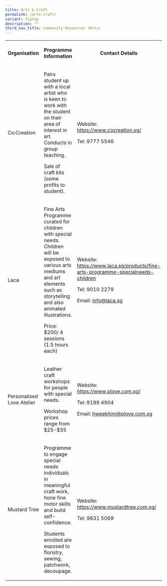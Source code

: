 ```yaml
---
title: Arts & Craft
permalink: /arts-craft/
variant: tiptap
description: ""
third_nav_title: Community Resources (Arts)
---
```

<table style="minWidth: 75px">
<colgroup>
<col>
<col>
<col>
</colgroup>
<tbody>
<tr>
<th rowspan="1" colspan="1">
<p>Organisation</p>
</th>
<th rowspan="1" colspan="1">
<p>Programme Information</p>
</th>
<th rowspan="1" colspan="1">
<p>Contact Details</p>
</th>
</tr>
<tr>
<td rowspan="1" colspan="1">
<p>Co:Creation</p>
</td>
<td rowspan="1" colspan="1">
<p>Pairs student up with a local artist who is keen to work with the student
on their area of interest in art. Conducts in group teaching.</p>
<p></p>
<p>Sale of craft kits (some profits to student).</p>
</td>
<td rowspan="1" colspan="1">
<p>Website: <a href="https://www.cocreation.sg/" rel="noopener noreferrer nofollow" target="_blank">https://www.cocreation.sg/</a>
</p>
<p></p>
<p>Tel: 9777 5546</p>
</td>
</tr>
<tr>
<td rowspan="1" colspan="1">
<p>Laca</p>
</td>
<td rowspan="1" colspan="1">
<p>Fine Arts Programme curated for children with special needs. Children
will be exposed to various arts mediums and art elements such as storytelling
and also animated illustrations.</p>
<p>Price: $200/ 4 sessions (1.5 hours each)</p>
</td>
<td rowspan="1" colspan="1">
<p>Website: <a href="https://www.laca.sg/products/fine-arts-programme-specialneeds-children" rel="noopener noreferrer nofollow" target="_blank">https://www.laca.sg/products/fine-arts-programme-specialneeds-children</a>
</p>
<p></p>
<p>Tel: 9010 2279</p>
<p></p>
<p>Email: <a href="mailto:info@laca.sg" rel="noopener noreferrer nofollow" target="_blank">info@laca.sg</a>
</p>
</td>
</tr>
<tr>
<td rowspan="1" colspan="1">
<p>Personalised Love Atelier</p>
</td>
<td rowspan="1" colspan="1">
<p>Leather craft workshops for people with special needs.</p>
<p></p>
<p>Workshop prices range from $25-$35</p>
</td>
<td rowspan="1" colspan="1">
<p>Website: <a href="https://www.plove.com.sg/" rel="noopener noreferrer nofollow" target="_blank">https://www.plove.com.sg/</a>
</p>
<p></p>
<p>Tel: 9199 4904</p>
<p></p>
<p>Email: <a href="mailto:hweekhim@plove.com.sg" rel="noopener noreferrer nofollow" target="_blank">hweekhim@plove.com.sg</a>
</p>
</td>
</tr>
<tr>
<td rowspan="1" colspan="1">
<p>Mustard Tree</p>
</td>
<td rowspan="1" colspan="1">
<p>Programme to engage special needs individuals in meaningful craft work,
hone fine motor skills and build self-confidence.</p>
<p></p>
<p>Students enrolled are exposed to floristry, sewing, patchwork, decoupage.</p>
</td>
<td rowspan="1" colspan="1">
<p>Website: <a href="https://www.mustardtree.com.sg/" rel="noopener noreferrer nofollow" target="_blank">https://www.mustardtree.com.sg/</a>
</p>
<p></p>
<p>Tel: 9631 5069</p>
<p></p>
<p></p>
</td>
</tr>
</tbody>
</table>
<p></p>